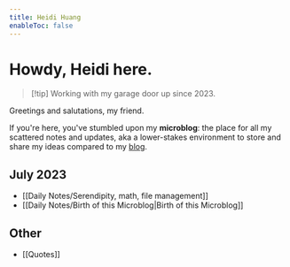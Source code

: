 ```yaml
---
title: Heidi Huang
enableToc: false
---
```

# Howdy, Heidi here.
> [!tip] Working with my garage door up since 2023.

Greetings and salutations, my friend.

If you're here, you've stumbled upon my **microblog**: the place for all my scattered notes and updates, aka a lower-stakes environment to store and share my ideas compared to my [blog](https://heidi-huang.ghost.io). 


## July 2023
- [[Daily Notes/Serendipity, math, file management]]
- [[Daily Notes/Birth of this Microblog|Birth of this Microblog]]

## Other
- [[Quotes]]